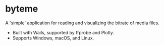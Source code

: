 # byteme

A 'simple' application for reading and visualizing the bitrate of media files.

- Built with Wails, supported by ffprobe and Plotly.
- Supports Windows, macOS, and Linux.
